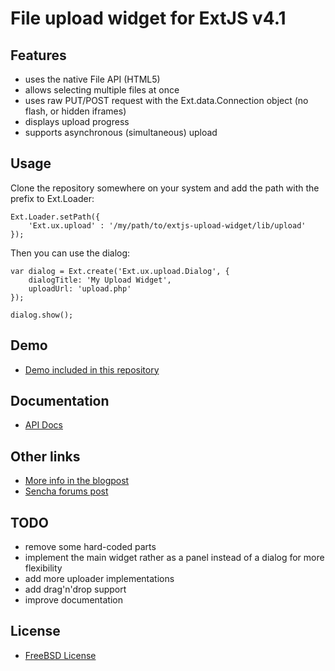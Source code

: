 File upload widget for ExtJS v4.1
=================================

Features
---------

  - uses the native File API (HTML5)
  - allows selecting multiple files at once
  - uses raw PUT/POST request with the Ext.data.Connection object (no flash, or hidden iframes)
  - displays upload progress
  - supports asynchronous (simultaneous) upload


Usage
-----

Clone the repository somewhere on your system and add the path with the prefix to Ext.Loader:

    Ext.Loader.setPath({
        'Ext.ux.upload' : '/my/path/to/extjs-upload-widget/lib/upload'
    });
    
Then you can use the dialog:    

    var dialog = Ext.create('Ext.ux.upload.Dialog', {
        dialogTitle: 'My Upload Widget',
        uploadUrl: 'upload.php'
    });
    
    dialog.show();

Demo
----

  - [Demo included in this repository](http://debug.cz/demo/upload/)


Documentation
-------------

  - [API Docs](http://debug.cz/demo/upload/docs/)
  
Other links
-----------

  - [More info in the blogpost](http://blog.debug.cz/2012/05/file-upload-widget-for-extjs-4x.html)
  - [Sencha forums post](http://www.sencha.com/forum/showthread.php?205365-File-upload-widget-using-File-API-and-Ext.data.Connection)
  
TODO
----

  - remove some hard-coded parts
  - implement the main widget rather as a panel instead of a dialog for more flexibility
  - add more uploader implementations
  - add drag'n'drop support
  - improve documentation
  
License
-------

  - [FreeBSD License](http://debug.cz/license/freebsd)